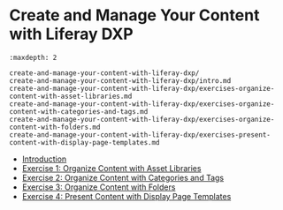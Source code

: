# Create and Manage Your Content with Liferay DXP 

```{toctree}
:maxdepth: 2

create-and-manage-your-content-with-liferay-dxp/ 
create-and-manage-your-content-with-liferay-dxp/intro.md 
create-and-manage-your-content-with-liferay-dxp/exercises-organize-content-with-asset-libraries.md 
create-and-manage-your-content-with-liferay-dxp/exercises-organize-content-with-categories-and-tags.md 
create-and-manage-your-content-with-liferay-dxp/exercises-organize-content-with-folders.md 
create-and-manage-your-content-with-liferay-dxp/exercises-present-content-with-display-page-templates.md 
```

* [Introduction](./create-and-manage-your-content-with-liferay-dxp/intro.md) 
* [Exercise 1: Organize Content with Asset Libraries](./create-and-manage-your-content-with-liferay-dxp/exercises-organize-content-with-asset-libraries.md) 
* [Exercise 2: Organize Content with Categories and Tags](./create-and-manage-your-content-with-liferay-dxp/exercises-organize-content-with-categories-and-tags.md) 
* [Exercise 3: Organize Content with Folders](./create-and-manage-your-content-with-liferay-dxp/exercises-organize-content-with-folders.md) 
* [Exercise 4: Present Content with Display Page Templates](./create-and-manage-your-content-with-liferay-dxp/exercises-present-content-with-display-page-templates.md) 